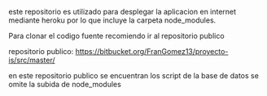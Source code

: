 este repositorio es utilizado para desplegar la aplicacion en internet mediante heroku
por lo que incluye la carpeta node_modules.

Para clonar el codigo fuente recomiendo ir al repositorio publico

repositorio publico:
	https://bitbucket.org/FranGomez13/proyecto-is/src/master/

en este repositorio publico se encuentran los script de la base de datos
se omite la subida de node_modules